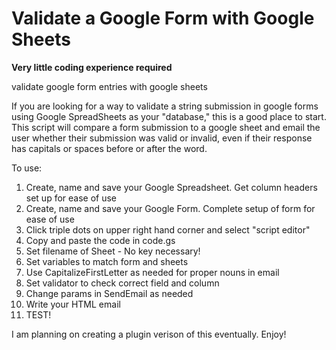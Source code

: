 # Validate a Google Form with Google Sheets
**Very little coding experience required**

validate google form entries with google sheets

If you are looking for a way to validate a string submission in google forms using Google SpreadSheets as your "database," this is a good place to start. This script will compare a form submission to a google sheet and email the user whether their submission was valid or invalid, even if their response has capitals or spaces before or after the word.

To use:
1. Create, name and save your Google Spreadsheet. Get column headers set up for ease of use
1. Create, name and save your Google Form. Complete setup of form for ease of use
1. Click triple dots on upper right hand corner and select "script editor"
1. Copy and paste the code in code.gs
1. Set filename of Sheet - No key necessary!
1. Set variables to match form and sheets
1. Use CapitalizeFirstLetter as needed for proper nouns in email
1. Set validator to check correct field and column
1. Change params in SendEmail as needed
1. Write your HTML email
1. TEST!

I am planning on creating a plugin verison of this eventually. Enjoy!
